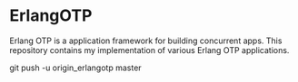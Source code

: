 # ErlangOTP

Erlang OTP is a application framework for building concurrent apps.
This repository contains my implementation of various Erlang OTP applications.

git push -u origin_erlangotp master

